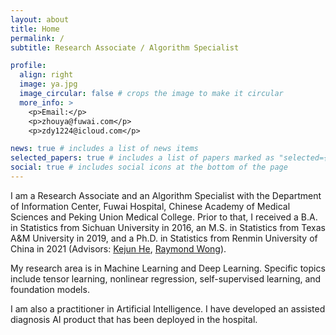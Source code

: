 ```yaml
---
layout: about
title: Home
permalink: /
subtitle: Research Associate / Algorithm Specialist

profile:
  align: right
  image: ya.jpg
  image_circular: false # crops the image to make it circular
  more_info: >
    <p>Email:</p>
    <p>zhouya@fuwai.com</p>
    <p>zdy1224@icloud.com</p>

news: true # includes a list of news items
selected_papers: true # includes a list of papers marked as "selected={true}"
social: true # includes social icons at the bottom of the page
---
```


I am a Research Associate and an Algorithm Specialist with the Department of Information Center, Fuwai Hospital, Chinese Academy of Medical Sciences and Peking Union Medical College. Prior to that, I received a B.A. in Statistics from Sichuan University in 2016, an M.S. in Statistics from Texas A&M University in 2019, and a Ph.D. in Statistics from Renmin University of China in 2021 (Advisors: [Kejun He](http://isbd.ruc.edu.cn/sztd/c649d51f7a9d4557b25db81b705037e1.htm), [Raymond Wong](https://raymondkww.github.io)).

My research area is in Machine Learning and Deep Learning. Specific topics include tensor learning, nonlinear regression, self-supervised learning, and foundation models.

I am also a practitioner in Artificial Intelligence. I have developed an assisted diagnosis AI product that has been deployed in the hospital.
